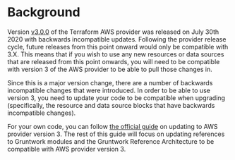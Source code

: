 # Background

Version [v3.0.0](https://github.com/terraform-providers/terraform-provider-aws/releases/tag/v3.0.0) of the Terraform AWS
provider was released on July 30th 2020 with backwards incompatible updates. Following the provider release cycle,
future releases from this point onward would only be compatible with 3.X. This means that if you wish to use any new
resources or data sources that are released from this point onwards, you will need to be compatible with version 3 of
the AWS provider to be able to pull those changes in.

Since this is a major version change, there are a number of backwards incompatible changes that were introduced. In
order to be able to use version 3, you need to update your code to be compatible when upgrading (specifically, the
resource and data source blocks that have backwards incompatible changes).

For your own code, you can follow
[the official guide](https://registry.terraform.io/providers/hashicorp/aws/latest/docs/guides/version-3-upgrade) on
updating to AWS provider version 3. The rest of this guide will focus on updating references to Gruntwork modules and
the Gruntwork Reference Architecture to be compatible with AWS provider version 3.



<!-- ##DOCS-SOURCER-START
{"sourcePlugin":"Service Catalog Reference","hash":"f1de5c831a3ab4480b37f2777e8d3f1d"}
##DOCS-SOURCER-END -->
